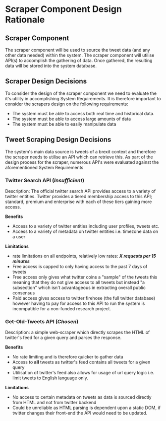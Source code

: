 # Scraper Component Design Rationale

## Scraper Component

The scraper component will be used to source the tweet data (and any other data needed) within the system. The scraper component will utilise API(s) to accomplish the gathering of data. Once gathered, the resulting data will be stored into the system database.


## Scraper Design Decisions

To consider the design of the scraper component we need to evaluate the it's utility in accomplishing System Requirements. It is therefore important to consider the scrapers design on the following requirements:

* The system must be able to access both real time and historical data.
* The system must be able to access large amounts of data
* The system must be able to easily manipulate data

## Tweet Scraping Design Decisions

The system's main data source is tweets of a brexit context and therefore the scraper needs to utilise an API which can retrieve this. As part of the design process for the scraper, numerous API's were evaluated against the aforementioned System Requirements 

### Twitter Search API (_Insufficient_) 

Description: The official twitter search API provides access to a variety of twitter entities. Twitter provides a tiered membership access to this API; standard, premium and enterprise with each  of these tiers gaining more access.

**Benefits**

* Access to a variety of twitter entities including user profiles, tweets etc.
* Access to a variety of metadata on twitter entities i.e. timezone data on a user

**Limitations**

* rate limitations on all endpoints, relatively low rates: ***X requests per 15 minutes***
* Free access is capped to only having access to the past 7 days of tweets
* Free access only gives what twitter coins a "sample" of the tweets this meaning that they do not give access to all tweets but instead "a subsection" which isn't advantageous in extracting overall public consensus
* Paid access gives access to twitter firehose (the full twitter database) however having to pay for access to this API to run the system is incompatible for a non-funded research project.

### Get-Old-Tweets API (_Chosen_)

Description: a simple web-scraper which directly scrapes the HTML of twitter's feed for a given query and parses the response.

**Benefits**

* No rate limiting and is therefore quicker to gather data
* Access to **all** tweets as twitter's feed contains all tweets for a given query
* Utilisation of twitter's feed also allows for usage of url query logic  i.e. limit tweets to English language only.

**Limitations**

* No access to certain metadata on tweets as data is sourced directly from HTML and not from twitter backend
* Could be unreliable as HTML parsing is dependent upon a static DOM, if twitter changes their front-end the API would need to be updated. 